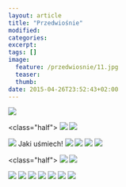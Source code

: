 ```yaml
---
layout: article
title: "Przedwiośnie"
modified:
categories: 
excerpt:
tags: []
image:
  feature: /przedwiosnie/11.jpg
  teaser:
  thumb:
date: 2015-04-26T23:52:43+02:00
---
```


<img src="http://nikodamn.github.io/images/przedwiosnie/3.jpg">

<class="half">
    <img src="http://nikodamn.github.io/images/przedwiosnie/4.jpg">
    <img src="http://nikodamn.github.io/images/przedwiosnie/1.jpg">
</class>

<img src="http://nikodamn.github.io/images/przedwiosnie/2.jpg">
<description>Jaki uśmiech!</description>

<img src="http://nikodamn.github.io/images/przedwiosnie/5.jpg">

<img src="http://nikodamn.github.io/images/przedwiosnie/6.jpg">

<img src="http://nikodamn.github.io/images/przedwiosnie/8.jpg">

<img src="http://nikodamn.github.io/images/przedwiosnie/7.jpg">

<class="half">
    <img src="http://nikodamn.github.io/images/przedwiosnie/9.jpg">
    <img src="http://nikodamn.github.io/images/przedwiosnie/10.jpg">
</class>

<img src="http://nikodamn.github.io/images/przedwiosnie/12.jpg">

<img src="http://nikodamn.github.io/images/przedwiosnie/13.jpg">

<img src="http://nikodamn.github.io/images/przedwiosnie/14.jpg">

<img src="http://nikodamn.github.io/images/przedwiosnie/15.jpg">

<img src="http://nikodamn.github.io/images/przedwiosnie/16.jpg">

<img src="http://nikodamn.github.io/images/przedwiosnie/17.jpg">

<img src="http://nikodamn.github.io/images/przedwiosnie/18.jpg">
